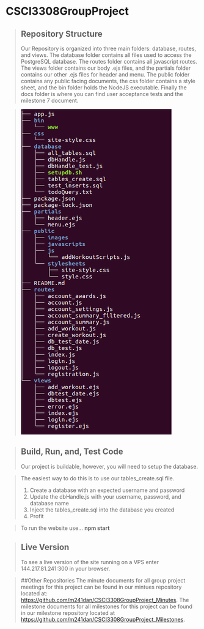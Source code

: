 # CSCI3308GroupProject
>## Repository Structure
>Our Repository is organized into three main folders: database, routes, and views.
> The database folder contains all files used to access the PostgreSQL database. The routes folder contains all javascript routes. The views folder contains our body .ejs files, and the partials folder contains our other .ejs files for header and menu. The public folder contains any public facing documents, the css folder contains a style sheet, and the bin folder holds the NodeJS executable. Finally the docs folder is where you can find user acceptance tests and the milestone 7 document.

> ![](https://github.com/m241dan/CSCI3308GroupProject/blob/master/public/RepoTree.png)

>## Build, Run, and, Test Code
> Our project is buildable, however, you will need to setup the database.

> The easiest way to do this is to use our tables_create.sql file. 
> 1) Create a database with an expected username and password
> 2) Update the dbHandle.js with your username, password, and database name
> 3) Inject the tables_create.sql into the database you created
> 4) Profit

> To run the website use... **npm start**

>## Live Version
>To see a live version of the site running on a VPS enter 144.217.81.241:300 in your browser.
  
>##Other Repositories
>The minute documents for all group project meetings for this project can be found in our mintues repository located at: https://github.com/m241dan/CSCI3308GroupProject_Minutes.
>The milestone documents for all milestones for this project can be found in our milestone repository located at https://github.com/m241dan/CSCI3308GroupProject_Milestones.
